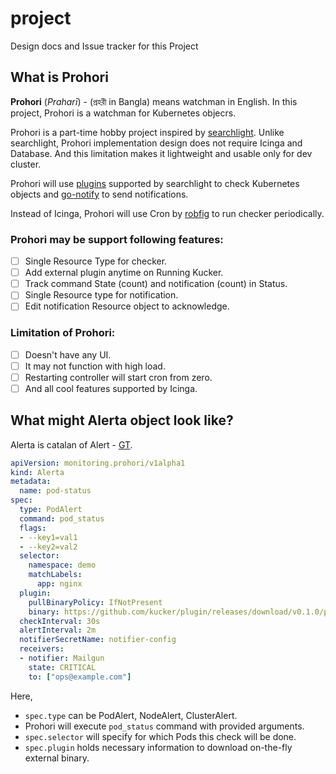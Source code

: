 # project
Design docs and Issue tracker for this Project

## What is Prohori

**Prohori** (_Praharī_) - (প্রহরী in Bangla) means watchman in English. In this project, Prohori is a watchman for Kubernetes objecrs.

Prohori is a part-time hobby project inspired by [searchlight](https://github.com/appscode/searchlight). Unlike searchlight, Prohori implementation design does not require Icinga and Database. And this limitation makes it lightweight and usable only for dev cluster.

Prohori will use [plugins](https://github.com/appscode/searchlight/tree/master/plugins) supported by searchlight to check Kubernetes objects and [go-notify](https://github.com/appscode/go-notify) to send notifications.

Instead of Icinga, Prohori will use Cron by [robfig](https://github.com/robfig/cron) to run checker periodically.

### Prohori may be support following features:

- [ ] Single Resource Type for checker.
- [ ] Add external plugin anytime on Running Kucker.
- [ ] Track command State (count) and notification (count) in Status.
- [ ] Single Resource type for notification.
- [ ] Edit notification Resource object to acknowledge.

### Limitation of Prohori:

- [ ] Doesn't have any UI.
- [ ] It may not function with high load.
- [ ] Restarting controller will start cron from zero.
- [ ] And all cool features supported by Icinga.

## What might Alerta object look like?

Alerta is catalan of Alert - [GT](https://translate.google.com/#auto/ca/alert).

```yaml
apiVersion: monitoring.prohori/v1alpha1
kind: Alerta
metadata:
  name: pod-status
spec:
  type: PodAlert
  command: pod_status
  flags:
  - --key1=val1
  - --key2=val2
  selector:
    namespace: demo
    matchLabels:
      app: nginx
  plugin:
    pullBinaryPolicy: IfNotPresent
    binary: https://github.com/kucker/plugin/releases/download/v0.1.0/pod_status
  checkInterval: 30s
  alertInterval: 2m
  notifierSecretName: notifier-config
  receivers:
  - notifier: Mailgun
    state: CRITICAL
    to: ["ops@example.com"]
```

Here,
 - `spec.type` can be PodAlert, NodeAlert, ClusterAlert.
 - Prohori will execute `pod_status` command with provided arguments. 
 - `spec.selector` will specify for which Pods this check will be done.
 - `spec.plugin` holds necessary information to download on-the-fly external binary.
